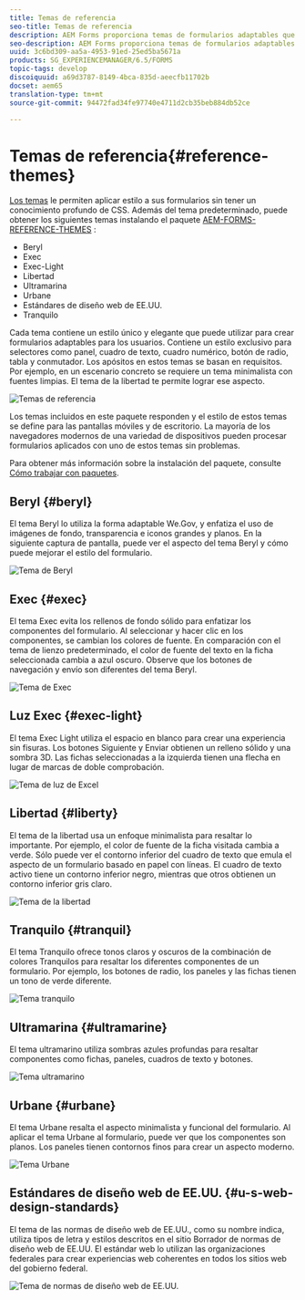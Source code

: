 ```yaml
---
title: Temas de referencia
seo-title: Temas de referencia
description: AEM Forms proporciona temas de formularios adaptables que puede obtener del uso compartido de paquetes y utilizar para aplicar estilo a un formulario.
seo-description: AEM Forms proporciona temas de formularios adaptables que puede obtener del uso compartido de paquetes y utilizar para aplicar estilo a un formulario.
uuid: 3c6bd309-aa5a-4953-91ed-25ed5ba5671a
products: SG_EXPERIENCEMANAGER/6.5/FORMS
topic-tags: develop
discoiquuid: a69d3787-8149-4bca-835d-aeecfb11702b
docset: aem65
translation-type: tm+mt
source-git-commit: 94472fad34fe97740e4711d2cb35beb884db52ce

---
```



# Temas de referencia{#reference-themes}

[Los temas](../../forms/using/themes.md) le permiten aplicar estilo a sus formularios sin tener un conocimiento profundo de CSS. Además del tema predeterminado, puede obtener los siguientes temas instalando el paquete [AEM-FORMS-REFERENCE-THEMES](https://www.adobeaemcloud.com/content/marketplace/marketplaceProxy.html?packagePath=/content/companies/public/adobe/packages/cq630/fd/AEM-FORMS-6.3-REFERENCE-THEMES) :

* Beryl
* Exec
* Exec-Light
* Libertad
* Ultramarina
* Urbane
* Estándares de diseño web de EE.UU.
* Tranquilo

Cada tema contiene un estilo único y elegante que puede utilizar para crear formularios adaptables para los usuarios. Contiene un estilo exclusivo para selectores como panel, cuadro de texto, cuadro numérico, botón de radio, tabla y conmutador. Los apósitos en estos temas se basan en requisitos. Por ejemplo, en un escenario concreto se requiere un tema minimalista con fuentes limpias. El tema de la libertad te permite lograr ese aspecto.

![Temas de referencia](assets/ref-themes.png)

Los temas incluidos en este paquete responden y el estilo de estos temas se define para las pantallas móviles y de escritorio. La mayoría de los navegadores modernos de una variedad de dispositivos pueden procesar formularios aplicados con uno de estos temas sin problemas.

Para obtener más información sobre la instalación del paquete, consulte [Cómo trabajar con paquetes](/help/sites-administering/package-manager.md).

## Beryl {#beryl}

El tema Beryl lo utiliza la forma adaptable We.Gov, y enfatiza el uso de imágenes de fondo, transparencia e iconos grandes y planos. En la siguiente captura de pantalla, puede ver el aspecto del tema Beryl y cómo puede mejorar el estilo del formulario.

![Tema de Beryl](assets/beryl.png)

<!--[Click to enlarge

](assets/beryl-1.png)-->

## Exec {#exec}

El tema Exec evita los rellenos de fondo sólido para enfatizar los componentes del formulario. Al seleccionar y hacer clic en los componentes, se cambian los colores de fuente. En comparación con el tema de lienzo predeterminado, el color de fuente del texto en la ficha seleccionada cambia a azul oscuro. Observe que los botones de navegación y envío son diferentes del tema Beryl.

![Tema de Exec](assets/exec.png)

<!--[Click to enlarge

](assets/exec-1.png)-->

## Luz Exec {#exec-light}

El tema Exec Light utiliza el espacio en blanco para crear una experiencia sin fisuras. Los botones Siguiente y Enviar obtienen un relleno sólido y una sombra 3D. Las fichas seleccionadas a la izquierda tienen una flecha en lugar de marcas de doble comprobación.

![Tema de luz de Excel](assets/exec-light.png)

<!--[Click to enlarge

](assets/exec-light-1.png)-->

## Libertad {#liberty}

El tema de la libertad usa un enfoque minimalista para resaltar lo importante. Por ejemplo, el color de fuente de la ficha visitada cambia a verde. Sólo puede ver el contorno inferior del cuadro de texto que emula el aspecto de un formulario basado en papel con líneas. El cuadro de texto activo tiene un contorno inferior negro, mientras que otros obtienen un contorno inferior gris claro.

![Tema de la libertad](assets/liberty.png)

<!--[Click to enlarge

](assets/liberty-1.png)-->

## Tranquilo {#tranquil}

El tema Tranquilo ofrece tonos claros y oscuros de la combinación de colores Tranquilos para resaltar los diferentes componentes de un formulario. Por ejemplo, los botones de radio, los paneles y las fichas tienen un tono de verde diferente.

![Tema tranquilo](assets/tranquil.png)

<!--[Click to enlarge

](assets/tranquil-1.png)-->

## Ultramarina {#ultramarine}

El tema ultramarino utiliza sombras azules profundas para resaltar componentes como fichas, paneles, cuadros de texto y botones.

![Tema ultramarino](assets/ultramarine.png)

<!--[Click to enlarge](assets/ultramarine-1.png)-->

## Urbane {#urbane}

El tema Urbane resalta el aspecto minimalista y funcional del formulario. Al aplicar el tema Urbane al formulario, puede ver que los componentes son planos. Los paneles tienen contornos finos para crear un aspecto moderno.

![Tema Urbane](assets/urbane.png)

<!--[Click to enlarge

](assets/urbane-1.png)-->

## Estándares de diseño web de EE.UU. {#u-s-web-design-standards}

El tema de las normas de diseño web de EE.UU., como su nombre indica, utiliza tipos de letra y estilos descritos en el sitio Borrador de normas de diseño web de EE.UU. El estándar web lo utilizan las organizaciones federales para crear experiencias web coherentes en todos los sitios web del gobierno federal.

![Tema de normas de diseño web de EE.UU.](assets/us-web-standards.png)

<!--[Click to enlarge

](assets/usgov.png)-->
